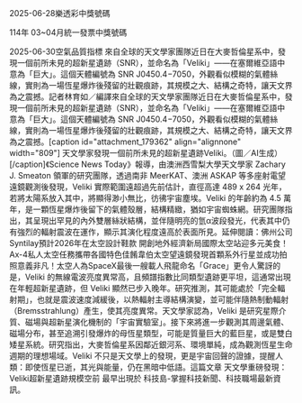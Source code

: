 
2025-06-28樂透彩中獎號碼

                                
114年 03~04月統一發票中獎號碼
                             
2025-06-30空氣品質指標
                              來自全球的天文學家團隊近日在大麥哲倫星系中，發現一個前所未見的超新星遺跡（SNR），並命名為「Veliki」——在塞爾維亞語中意為「巨大」。這個天體編號為 SNR J0450.4−7050，外觀看似模糊的氣體絲線，實則為一場恆星爆炸後殘留的壯觀痕跡，其規模之大、結構之奇特，讓天文界為之震撼。記者林育如／編譯來自全球的天文學家團隊近日在大麥哲倫星系中，發現一個前所未見的超新星遺跡（SNR），並命名為「Veliki」——在塞爾維亞語中意為「巨大」。這個天體編號為 SNR J0450.4−7050，外觀看似模糊的氣體絲線，實則為一場恆星爆炸後殘留的壯觀痕跡，其規模之大、結構之奇特，讓天文界為之震撼。[caption id="attachment_179362" align="alignnone" width="809"] 天文學家發現一個前所未見的超新星遺跡Veliki。（圖／AI生成）[/caption]《Science News Today》報導，由澳洲西雪梨大學天文學家 Zachary J. Smeaton 領軍的研究團隊，透過南非 MeerKAT、澳洲 ASKAP 等多座射電望遠鏡觀測後發現，Veliki 實際範圍遠超過先前估計，直徑高達 489 x 264 光年，若將太陽系放入其中，將顯得渺小無比，彷彿宇宙塵埃。Veliki 的年齡約為 4.5 萬年，是一顆恆星爆炸後留下的氣體殼層，結構精緻，猶如宇宙蜘蛛網。研究團隊指出，其呈現出罕見的內外雙層絲狀結構，並伴隨明亮的氫α波段發光，代表其中仍有強烈的輻射震波在運作，顯示其演化程度遠高於表面所見。延伸閱讀：佛州公司Syntilay預計2026年在太空設計鞋款 開創地外經濟新局國際太空站迎多元美食！Ax-4私人太空任務攜帶各國特色佳餚韋伯太空望遠鏡發現首顆系外行星並成功拍照意義非凡！太空人為SpaceX最後一艘載人飛龍命名「Grace」更令人驚訝的是，Veliki 的無線電波亮度異常高，且頻譜指數比同類型遺跡更平坦，這通常出現在年輕超新星遺跡，但 Veliki 顯然已步入晚年。研究推測，其可能處於「完全輻射期」，也就是震波速度減緩後，以熱輻射主導結構演變，並可能伴隨熱制動輻射（Bremsstrahlung）產生，使其亮度異常。天文學家認為，Veliki 是研究星際介質、磁場與超新星演化機制的「宇宙實驗室」。接下來將進一步觀測其周邊氣體、磁場分布，甚至追溯引發爆炸的母恆星類型，可能是質量巨大的藍巨星，或是雙白矮星系統。研究指出，大麥哲倫星系因鄰近銀河系、環境單純，成為觀測恆星生命週期的理想場域。Veliki 不只是天文學上的發現，更是宇宙回聲的證據，提醒人類：即使恆星已逝，其光與能量，仍在黑暗中低語。這篇文章 天文學重磅發現：Veliki超新星遺跡規模空前 最早出現於 科技島-掌握科技新聞、科技職場最新資訊。